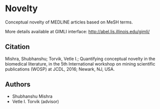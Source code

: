 # Novelty

Conceptual novelty of MEDLINE articles based on MeSH terms. 

More details available at GIMLI interface: http://abel.lis.illinois.edu/gimli/

## Citation
 Mishra, Shubhanshu; Torvik, Vetle I.; Quantifying conceptual novelty in the biomedical literature, in the 5th International workshop on mining scientific publications (WOSP) at JCDL, 2016; Newark, NJ, USA.

## Authors
* Shubhanshu Mishra
* Vetle I. Torvik (advisor)
